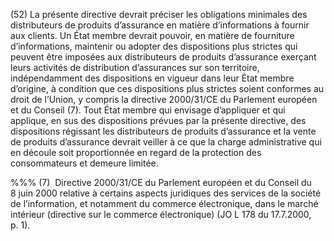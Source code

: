 (52) La présente directive devrait préciser les obligations minimales des distributeurs de produits d’assurance en matière d’informations à fournir aux clients. Un État membre devrait pouvoir, en matière de fourniture d’informations, maintenir ou adopter des dispositions plus strictes qui peuvent être imposées aux distributeurs de produits d’assurance exerçant leurs activités de distribution d’assurances sur son territoire, indépendamment des dispositions en vigueur dans leur État membre d’origine, à condition que ces dispositions plus strictes soient conformes au droit de l’Union, y compris la directive 2000/31/CE du Parlement européen et du Conseil (7). Tout État membre qui envisage d’appliquer et qui applique, en sus des dispositions prévues par la présente directive, des dispositions régissant les distributeurs de produits d’assurance et la vente de produits d’assurance devrait veiller à ce que la charge administrative qui en découle soit proportionnée en regard de la protection des consommateurs et demeure limitée.

%%% (7)  Directive 2000/31/CE du Parlement européen et du Conseil du 8 juin 2000 relative à certains aspects juridiques des services de la société de l’information, et notamment du commerce électronique, dans le marché intérieur (directive sur le commerce électronique) (JO L 178 du 17.7.2000, p. 1).